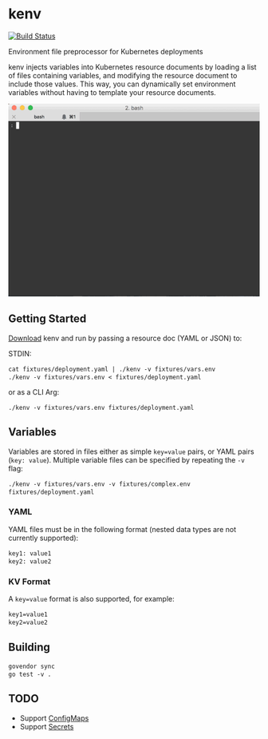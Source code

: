 # kenv

[![Build Status](https://travis-ci.org/thisendout/kenv.svg?branch=master)](https://travis-ci.org/thisendout/kenv)

Environment file preprocessor for Kubernetes deployments

kenv injects variables into Kubernetes resource documents by loading a list of files containing variables, and modifying the resource document to include those values. This way, you can dynamically set environment variables without having to template your resource documents.

![kenv Example](example.gif)

## Getting Started

[Download](https://github.com/thisendout/kenv/releases/tag/v0.2.0) kenv and run by passing a resource doc (YAML or JSON) to:

STDIN:

```
cat fixtures/deployment.yaml | ./kenv -v fixtures/vars.env
./kenv -v fixtures/vars.env < fixtures/deployment.yaml
```

or as a CLI Arg:

```
./kenv -v fixtures/vars.env fixtures/deployment.yaml
```

## Variables

Variables are stored in files either as simple `key=value` pairs, or YAML pairs (`key: value`). Multiple variable files can be specified by repeating the `-v` flag:

```
./kenv -v fixtures/vars.env -v fixtures/complex.env fixtures/deployment.yaml
```

### YAML

YAML files must be in the following format (nested data types are not currently supported):

```
key1: value1
key2: value2
```

### KV Format

A `key=value` format is also supported, for example:

```
key1=value1
key2=value2
```

## Building

```
govendor sync
go test -v .
```

## TODO

* Support [ConfigMaps](http://kubernetes.io/docs/user-guide/configmap/)
* Support [Secrets](http://kubernetes.io/docs/user-guide/secrets/walkthrough/)
